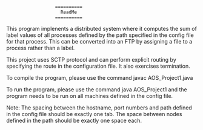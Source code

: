 				      ==========
    					ReadMe
				      ==========

This program implenents a distributed system where it computes the sum of label values of all processes defined by the path specified in the config file for that process. This can be converted into an FTP by assigning a file to a process rather than a label.

This project uses SCTP protocol and can perform explicit routing by specifying the route in the configuration file. It also exercises termination. 

To compile the program, please use the command javac AOS_Project1.java

To run the program, please use the command java AOS_Project1 and the program needs to be run on all machines defined in the config file.

Note: The spacing between the hostname, port numbers and path defined in the config file should be exactly one tab. The space between nodes defined in the path should be exactly one space each.
